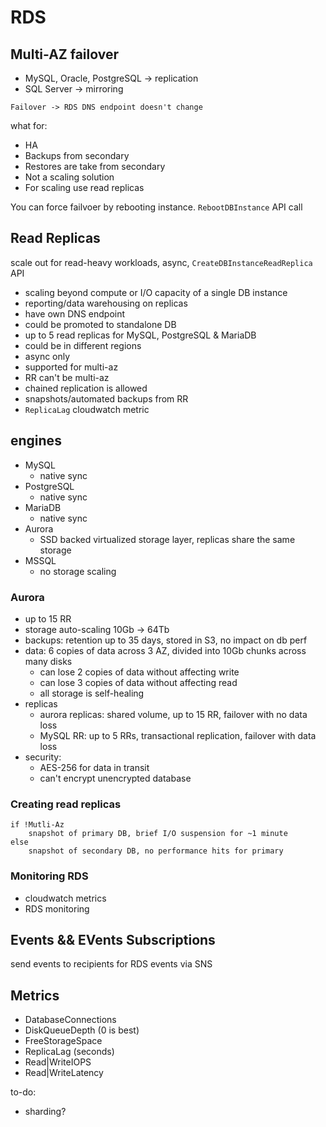 # RDS

## Multi-AZ failover

- MySQL, Oracle, PostgreSQL -> replication
- SQL Server -> mirroring

`Failover -> RDS DNS endpoint doesn't change`

what for:
- HA
- Backups from secondary
- Restores are take from secondary
- Not a scaling solution
- For scaling use read replicas

You can force failvoer by rebooting instance. `RebootDBInstance` API call

## Read Replicas

scale out for read-heavy workloads, async, `CreateDBInstanceReadReplica` API

- scaling beyond compute or I/O capacity of a single DB instance
- reporting/data warehousing on replicas
- have own DNS endpoint
- could be promoted to standalone DB
- up to 5 read replicas for MySQL, PostgreSQL & MariaDB
- could be in different regions
- async only
- supported for multi-az
- RR can't be multi-az
- chained replication is allowed
- snapshots/automated backups from RR
- `ReplicaLag` cloudwatch metric

## engines

- MySQL
    - native sync
- PostgreSQL
    - native sync
- MariaDB
    - native sync
- Aurora
    * SSD backed virtualized storage layer, replicas share the same storage
- MSSQL
    * no storage scaling

### Aurora

- up to 15 RR
- storage auto-scaling 10Gb -> 64Tb
- backups: retention up to 35 days, stored in S3, no impact on db perf
- data: 6 copies of data across 3 AZ, divided into 10Gb chunks across many disks
    - can lose 2 copies of data without affecting write
    - can lose 3 copies of data without affecting read
    - all storage is self-healing
- replicas
    - aurora replicas: shared volume, up to 15 RR, failover with no data loss
    - MySQL RR: up to 5 RRs, transactional replication, failover with data loss
- security:
    - AES-256 for data in transit
    - can't encrypt unencrypted database

### Creating read replicas

```
if !Mutli-Az
    snapshot of primary DB, brief I/O suspension for ~1 minute
else
    snapshot of secondary DB, no performance hits for primary
```

### Monitoring RDS
* cloudwatch metrics
* RDS monitoring

## Events && EVents Subscriptions

send events to recipients for RDS events via SNS

## Metrics

- DatabaseConnections
- DiskQueueDepth (0 is best)
- FreeStorageSpace
- ReplicaLag (seconds)
- Read|WriteIOPS
- Read|WriteLatency

to-do:
- sharding?